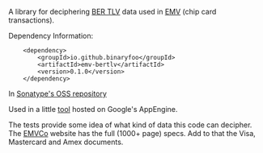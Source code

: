 A library for deciphering [BER TLV](http://en.wikipedia.org/wiki/X.690#BER_encoding) data used in [EMV](http://en.wikipedia.org/wiki/EMV) (chip card transactions).

Dependency Information:

        <dependency>
            <groupId>io.github.binaryfoo</groupId>
            <artifactId>emv-bertlv</artifactId>
            <version>0.1.0</version>
        </dependency>
        
In [Sonatype's OSS repository](https://oss.sonatype.org/content/groups/public/io/github/binaryfoo/emv-bertlv/)        

Used in a little [tool](http://tvr-decoder.appspot.com/t/home) hosted on Google's AppEngine.

The tests provide some idea of what kind of data this code can decipher. The [EMVCo](http://www.emvco.com/specifications.aspx) website has the full (1000+ page) specs. Add to that the Visa, Mastercard and Amex documents.
